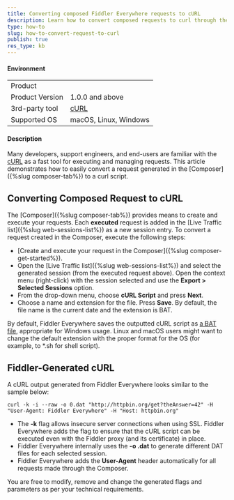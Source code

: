 ```yaml
---
title: Converting composed Fiddler Everywhere requests to cURL 
description: Learn how to convert composed requests to curl through the Fiddler Everywhere application.
type: how-to
slug: how-to-convert-request-to-curl
publish: true
res_type: kb
---
```


#### Environment

|   |   |
|---|---|
| Product   |
| Product Version | 1.0.0 and above  |
| 3rd-party tool | [cURL](https://curl.se/) |
| Supported OS | macOS, Linux, Windows |


#### Description

Many developers, support engineers, and end-users are familiar with the [cURL](https://curl.se/) as a fast tool for executing and managing requests. This article demonstrates how to easily convert a request generated in the [Composer]({%slug composer-tab%}) to a curl script.


## Converting Composed Request to cURL 


The [Composer]({%slug composer-tab%}) provides means to create and execute your requests. Each **executed** request is added in the [Live Traffic list]({%slug web-sessions-list%}) as a new session entry. To convert a request created in the Composer, execute the following steps:

- [Create and execute your request in the Composer]({%slug composer-get-started%}). 
- Open the [Live Traffic list]({%slug web-sessions-list%}) and select the generated session (from the executed request above). 
Open the context menu (right-click) with the session selected and use the **Export > Selected Sessions** option.
- From the drop-down menu, choose **cURL Script** and press **Next**.
- Choose a name and extension for the file. Press **Save**. By default, the file name is the current date and the extension is BAT.

By default, Fiddler Everywhere saves the outputted cURL script as [a BAT file](https://fileinfo.com/extension/bat), appropriate for Windows usage. Linux and macOS users might want to change the default extension with the proper format for the OS (for example, to *.sh for shell script).

## Fiddler-Generated cURL


A cURL output generated from Fiddler Everywhere looks similar to the sample below:
```cURL
curl -k -i --raw -o 0.dat "http://httpbin.org/get?theAnswer=42" -H "User-Agent: Fiddler Everywhere" -H "Host: httpbin.org"
```

- The **-k** flag allows insecure server connections when using SSL. Fiddler Everywhere adds the flag to ensure that the cURL script can be executed even with the Fiddler proxy (and its certificate) in place.
- Fiddler Everywhere internally uses the **-o <x>.dat** to generate different DAT files for each selected session.
- Fiddler Everywhere adds the **User-Agent** header automatically for all requests made through the Composer.



You are free to modify, remove and change the generated flags and parameters as per your technical requirements.
